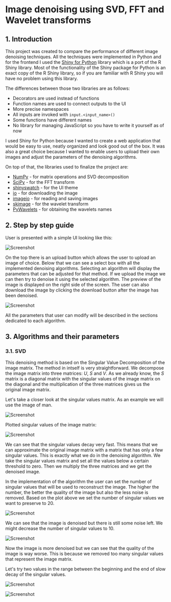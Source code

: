 # Image denoising using SVD, FFT and Wavelet transforms

## 1. Introduction

This project was created to compare the performance of different image denoising techniques. All the techniques were implemented in Python and for the frontend I used the [Shiny for Python](https://shiny.posit.co/py/) library which is a port of the R Shiny library. Most of the functionality of the Shiny package for Python is an exact copy of the R Shiny library, so if you are familiar with R Shiny you will have no problem using this library.

The differences between those two libraries are as follows:

- Decorators are used instead of functions
- Function names are used to connect outputs to the UI
- More precise namespaces
- All inputs are invoked with `input.<input_name>()`
- Some functions have different names
- No library for managing JavaScript so you have to write it yourself as of now

I used Shiny for Python because I wanted to create a web application that would be easy to use, neatly organized and look good out of the box. It was also a great choice because I wanted to enable users to upload their own images and adjust the parameters of the denoising algorithms.

On top of that, the libraries used to finalize the project are:

- [NumPy](https://numpy.org/) - for matrix operations and SVD decomposition
- [SciPy](https://www.scipy.org/) - for the FFT transform
- [shinyswatch](https://github.com/rstudio/py-shinyswatch) - for the UI theme
- [io](https://docs.python.org/3/library/io.html) - for downloading the image
- [imageio](https://imageio.readthedocs.io) - for reading and saving images
- [skimage](https://scikit-image.org/) - for the wavelet transform
- [PyWavelets](https://pywavelets.readthedocs.io/en/latest/) - for obtaining the wavelets names

## 2. Step by step guide

User is presented with a simple UI looking like this:

![Screenshot](doc\images\img1.png)

On the top there is an upload button which allows the user to upload an image of choice.
Below that we can see a select box with all the implemented denoising algorithms.
Selecting an algorithm will display the parameters that can be adjusted for that method. If we upload the image we can then try to denoise it using the selected algorithm.
The preview of the image is displayed on the right side of the screen. The user can also download the image by clicking the download button after the image has been denoised.

![Screenshot](doc\images\img2.png)

All the parameters that user can modify will be described in the sections dedicated to each algorithm.

## 3. Algorithms and their parameters

### 3.1. SVD

This denoising method is based on the Singular Value Decomposition of the image matrix.
The method in intself is very straightforward. We decompose the image matrix into three matrices: $U$, $S$ and $V$. As we already know, the $S$ matrix is a diagonal matrix with the singular values of the image matrix on the diagonal and the multiplication of the three matrices gives us the original image matrix.

Let's take a closer look at the singular values matrix. As an example we will use the image of man.

![Screenshot](images\sp_img_gray_noise.png)

Plotted singular values of the image matrix:

![Screenshot](doc\images\img3.png)

We can see that the singular values decay very fast. This means that we can approximate the original image matrix with a matrix that has only a few singular values. This is exactly what we do in the denoising algorithm. We take the singular values matrix and set all the values below a certain threshold to zero. Then we multiply the three matrices and we get the denoised image.

In the implementation of the algorithm the user can set the number of singular values that will be used to reconstruct the image. The higher the number, the better the quality of the image but also the less noise is removed. Based on the plot above we set the number of singular values we want to preserve to 20.

![Screenshot](doc\images\img4.png)

We can see that the image is denoised but there is still some noise left. We might decrease the number of singular values to 10.

![Screenshot](doc\images\img5.png)

Now the image is more denoised but we can see that the quality of the image is way worse. This is because we removed too many singular values that represent the image matrix.

Let's try two values in the range between the beginning and the end of slow decay of the singular values.

![Screenshot](doc\images\img6.png)

![Screenshot](doc\images\img7.png)
